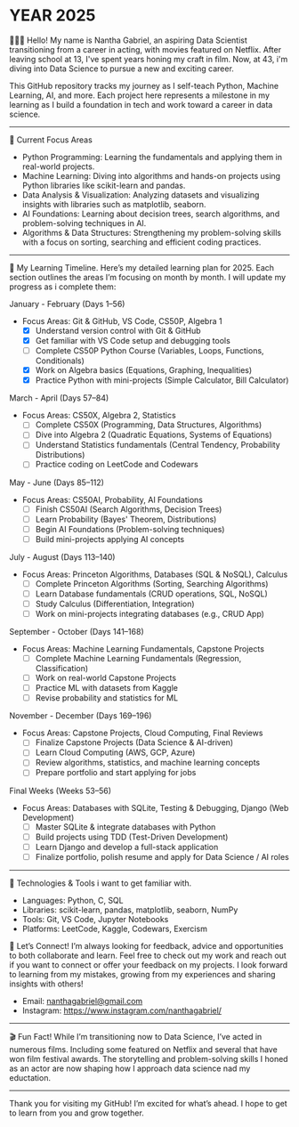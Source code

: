 # YEAR 2025

🙋🏾‍♂️ Hello! My name is Nantha Gabriel, an aspiring Data Scientist transitioning from a career in acting, with movies featured on Netflix. After leaving school at 13,  I've spent years honing my craft in film. Now, at 43, i'm diving into Data Science to pursue a new and exciting career.

This GitHub repository tracks my journey as I self-teach Python, Machine Learning, AI, and more. Each project here represents a milestone in my learning as I build a foundation in tech and work toward a career in data science.

---

🤖 Current Focus Areas
- Python Programming: Learning the fundamentals and applying them in real-world projects.
- Machine Learning: Diving into algorithms and hands-on projects using Python libraries like scikit-learn and pandas.
- Data Analysis & Visualization: Analyzing datasets and visualizing insights with libraries such as matplotlib, seaborn.
- AI Foundations: Learning about decision trees, search algorithms, and problem-solving techniques in AI.
- Algorithms & Data Structures: Strengthening my problem-solving skills with a focus on sorting, searching and efficient coding practices.

---

📅 My Learning Timeline. 
Here’s my detailed learning plan for 2025. Each section outlines the areas I’m focusing on month by month. I will update my progress as i complete them:

January - February (Days 1–56)
- Focus Areas: Git & GitHub, VS Code, CS50P, Algebra 1
  - [x] Understand version control with Git & GitHub
  - [x] Get familiar with VS Code setup and debugging tools
  - [ ] Complete CS50P Python Course (Variables, Loops, Functions, Conditionals)
  - [x] Work on Algebra basics (Equations, Graphing, Inequalities)
  - [x] Practice Python with mini-projects (Simple Calculator, Bill Calculator)

March - April (Days 57–84)
- Focus Areas: CS50X, Algebra 2, Statistics
  - [ ] Complete CS50X (Programming, Data Structures, Algorithms)
  - [ ] Dive into Algebra 2 (Quadratic Equations, Systems of Equations)
  - [ ] Understand Statistics fundamentals (Central Tendency, Probability Distributions)
  - [ ] Practice coding on LeetCode and Codewars

May - June (Days 85–112)
- Focus Areas: CS50AI, Probability, AI Foundations
  - [ ] Finish CS50AI (Search Algorithms, Decision Trees)
  - [ ] Learn Probability (Bayes' Theorem, Distributions)
  - [ ] Begin AI Foundations (Problem-solving techniques)
  - [ ] Build mini-projects applying AI concepts

July - August (Days 113–140)
- Focus Areas: Princeton Algorithms, Databases (SQL & NoSQL), Calculus
  - [ ] Complete Princeton Algorithms (Sorting, Searching Algorithms)
  - [ ] Learn Database fundamentals (CRUD operations, SQL, NoSQL)
  - [ ] Study Calculus (Differentiation, Integration)
  - [ ] Work on mini-projects integrating databases (e.g., CRUD App)

September - October (Days 141–168)
- Focus Areas: Machine Learning Fundamentals, Capstone Projects
  - [ ] Complete Machine Learning Fundamentals (Regression, Classification)
  - [ ] Work on real-world Capstone Projects
  - [ ] Practice ML with datasets from Kaggle
  - [ ] Revise probability and statistics for ML

November - December (Days 169–196)
- Focus Areas: Capstone Projects, Cloud Computing, Final Reviews
  - [ ] Finalize Capstone Projects (Data Science & AI-driven)
  - [ ] Learn Cloud Computing (AWS, GCP, Azure)
  - [ ] Review algorithms, statistics, and machine learning concepts
  - [ ] Prepare portfolio and start applying for jobs

Final Weeks (Weeks 53–56)
- Focus Areas: Databases with SQLite, Testing & Debugging, Django (Web Development)
  - [ ] Master SQLite & integrate databases with Python
  - [ ] Build projects using TDD (Test-Driven Development)
  - [ ] Learn Django and develop a full-stack application
  - [ ] Finalize portfolio, polish resume and apply for Data Science / AI roles

---

🔧 Technologies & Tools i want to get familiar with.
- Languages: Python, C, SQL
- Libraries: scikit-learn, pandas, matplotlib, seaborn, NumPy
- Tools: Git, VS Code, Jupyter Notebooks
- Platforms: LeetCode, Kaggle, Codewars, Exercism

💬 Let’s Connect!
I’m always looking for feedback, advice and opportunities to both collaborate and learn. Feel free to check out my work and reach out if you want to connect or offer your feedback on my projects. I look forward to learning from my mistakes, growing from my experiences and sharing insights with others!

- Email: nanthagabriel@gmail.com
- Instagram: https://www.instagram.com/nanthagabriel/

---

🎬 Fun Fact! 
While I’m transitioning now to Data Science, I’ve acted in numerous films. Including some featured on Netflix and several that have won film festival awards. The storytelling and problem-solving skills I honed as an actor are now shaping how I approach data science nad my eductation. 

---

Thank you for visiting my GitHub! 
I’m excited for what’s ahead. 
I hope to get to learn from you and grow together.
